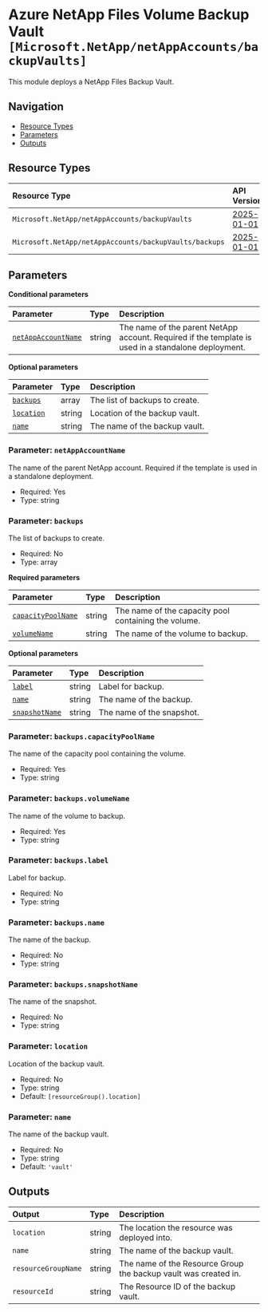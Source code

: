 # Azure NetApp Files Volume Backup Vault `[Microsoft.NetApp/netAppAccounts/backupVaults]`

This module deploys a NetApp Files Backup Vault.

## Navigation

- [Resource Types](#Resource-Types)
- [Parameters](#Parameters)
- [Outputs](#Outputs)

## Resource Types

| Resource Type | API Version |
| :-- | :-- |
| `Microsoft.NetApp/netAppAccounts/backupVaults` | [2025-01-01](https://learn.microsoft.com/en-us/azure/templates/Microsoft.NetApp/2025-01-01/netAppAccounts/backupVaults) |
| `Microsoft.NetApp/netAppAccounts/backupVaults/backups` | [2025-01-01](https://learn.microsoft.com/en-us/azure/templates/Microsoft.NetApp/2025-01-01/netAppAccounts/backupVaults/backups) |

## Parameters

**Conditional parameters**

| Parameter | Type | Description |
| :-- | :-- | :-- |
| [`netAppAccountName`](#parameter-netappaccountname) | string | The name of the parent NetApp account. Required if the template is used in a standalone deployment. |

**Optional parameters**

| Parameter | Type | Description |
| :-- | :-- | :-- |
| [`backups`](#parameter-backups) | array | The list of backups to create. |
| [`location`](#parameter-location) | string | Location of the backup vault. |
| [`name`](#parameter-name) | string | The name of the backup vault. |

### Parameter: `netAppAccountName`

The name of the parent NetApp account. Required if the template is used in a standalone deployment.

- Required: Yes
- Type: string

### Parameter: `backups`

The list of backups to create.

- Required: No
- Type: array

**Required parameters**

| Parameter | Type | Description |
| :-- | :-- | :-- |
| [`capacityPoolName`](#parameter-backupscapacitypoolname) | string | The name of the capacity pool containing the volume. |
| [`volumeName`](#parameter-backupsvolumename) | string | The name of the volume to backup. |

**Optional parameters**

| Parameter | Type | Description |
| :-- | :-- | :-- |
| [`label`](#parameter-backupslabel) | string | Label for backup. |
| [`name`](#parameter-backupsname) | string | The name of the backup. |
| [`snapshotName`](#parameter-backupssnapshotname) | string | The name of the snapshot. |

### Parameter: `backups.capacityPoolName`

The name of the capacity pool containing the volume.

- Required: Yes
- Type: string

### Parameter: `backups.volumeName`

The name of the volume to backup.

- Required: Yes
- Type: string

### Parameter: `backups.label`

Label for backup.

- Required: No
- Type: string

### Parameter: `backups.name`

The name of the backup.

- Required: No
- Type: string

### Parameter: `backups.snapshotName`

The name of the snapshot.

- Required: No
- Type: string

### Parameter: `location`

Location of the backup vault.

- Required: No
- Type: string
- Default: `[resourceGroup().location]`

### Parameter: `name`

The name of the backup vault.

- Required: No
- Type: string
- Default: `'vault'`

## Outputs

| Output | Type | Description |
| :-- | :-- | :-- |
| `location` | string | The location the resource was deployed into. |
| `name` | string | The name of the backup vault. |
| `resourceGroupName` | string | The name of the Resource Group the backup vault was created in. |
| `resourceId` | string | The Resource ID of the backup vault. |
